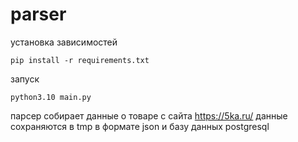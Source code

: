 # parser

установка зависимостей

```pip install -r requirements.txt```

запуск

```python3.10 main.py```

парсер собирает данные о товаре с сайта https://5ka.ru/
данные сохраняются в tmp в формате json и базу данных postgresql
